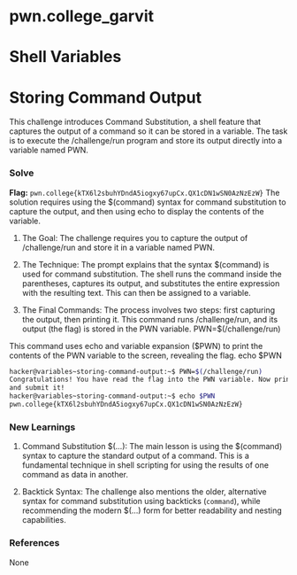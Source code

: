 # pwn.college_garvit
# Shell Variables

# Storing Command Output
This challenge introduces Command Substitution, a shell feature that captures the output of a command so it can be stored in a variable. The task is to execute the /challenge/run program and store its output directly into a variable named PWN.

### Solve
**Flag:** `pwn.college{kTX6l2sbuhYDndA5iogxy67upCx.QX1cDN1wSN0AzNzEzW}`
The solution requires using the $(command) syntax for command substitution to capture the output, and then using echo to display the contents of the variable.

1. The Goal: The challenge requires you to capture the output of /challenge/run and store it in a variable named PWN.

2. The Technique: The prompt explains that the syntax $(command) is used for command substitution. The shell runs the command inside the parentheses, captures its output, and substitutes the entire expression with the resulting text. This can then be assigned to a variable.

3. The Final Commands: The process involves two steps: first capturing the output, then printing it.
This command runs /challenge/run, and its output (the flag) is stored in the PWN variable.
PWN=$(/challenge/run)

This command uses echo and variable expansion ($PWN) to print the contents of the PWN variable to the screen, revealing the flag.
echo $PWN

```bash
hacker@variables~storing-command-output:~$ PWN=$(/challenge/run)
Congratulations! You have read the flag into the PWN variable. Now print it out
and submit it!
hacker@variables~storing-command-output:~$ echo $PWN
pwn.college{kTX6l2sbuhYDndA5iogxy67upCx.QX1cDN1wSN0AzNzEzW}
```
    
### New Learnings
1. Command Substitution $(...): The main lesson is using the $(command) syntax to capture the standard output of a command. This is a fundamental technique in shell scripting for using the results of one command as data in another.

2. Backtick Syntax: The challenge also mentions the older, alternative syntax for command substitution using backticks (`command`), while recommending the modern $(...) form for better readability and nesting capabilities.
### References 
None